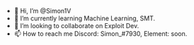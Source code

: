 - 👋 Hi, I’m @Simon1V
- 🌱 I’m currently learning Machine Learning, SMT.
- 💞️ I’m looking to collaborate on Exploit Dev. 
- 📫 How to reach me Discord: Simon_#7930, Element: soon. 

<!---
Simon1V/Simon1V is a ✨ special ✨ repository because its `README.md` (this file) appears on your GitHub profile.
You can click the Preview link to take a look at your changes.
--->
